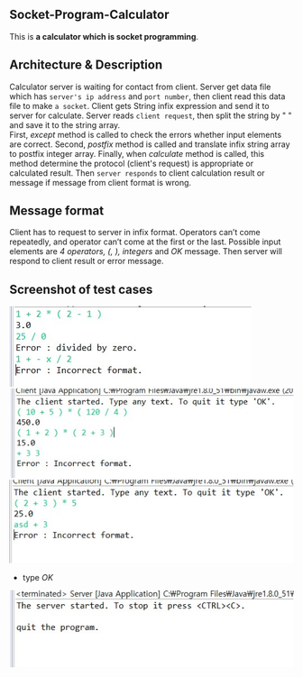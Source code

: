 ## Socket-Program-Calculator

This is **a calculator which is socket programming**.

## Architecture & Description
Calculator server is waiting for contact from client. Server get data file which has `server's ip address` and `port number`, then client read this data file to make `a socket`. Client gets String infix expression and send it to server for calculate. Server reads `client request`, then split the string by " " and save it to the string array.  
First, *except* method is called to check the errors whether input elements are correct. Second, *postfix* method is called and translate infix string array to postfix integer array. Finally, when *calculate* method is called, this method determine the protocol (client's request) is appropriate or calculated result.
Then `server responds` to client calculation result or message if message from client format is wrong.  

## Message format
Client has to request to server in infix format. Operators can’t come repeatedly, and operator can’t come at the first or the last. Possible input elements are *4 operators, (, ), integers* and *OK* message. Then server will respond to client result or error message.  

## Screenshot of test cases
![cal1](./img/cal1.jpg) ![cal2](./img/cal2.jpg) ![cal3](./img/cal3.jpg)  

- type *OK*

![cal4](./img/cal4.jpg)
